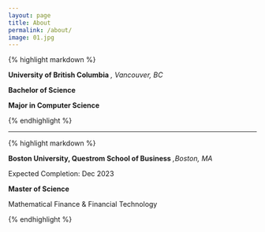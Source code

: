 ```yaml
---
layout: page
title: About
permalink: /about/
image: 01.jpg
---
```




{% highlight markdown %}


**University of British Columbia** _, Vancouver, BC_

**Bachelor of Science**

**Major in Computer Science**

{% endhighlight %}




***







{% highlight markdown %}

**Boston University, Questrom School of Business** _,Boston, MA_

Expected Completion: Dec 2023

**Master of Science**

Mathematical Finance & Financial Technology

{% endhighlight %}
